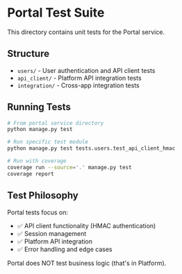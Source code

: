 # Portal Test Suite

This directory contains unit tests for the Portal service.

## Structure

- `users/` - User authentication and API client tests
- `api_client/` - Platform API integration tests  
- `integration/` - Cross-app integration tests

## Running Tests

```bash
# From portal service directory
python manage.py test

# Run specific test module
python manage.py test tests.users.test_api_client_hmac

# Run with coverage
coverage run --source='.' manage.py test
coverage report
```

## Test Philosophy

Portal tests focus on:
- ✅ API client functionality (HMAC authentication)
- ✅ Session management
- ✅ Platform API integration
- ✅ Error handling and edge cases

Portal does NOT test business logic (that's in Platform).
